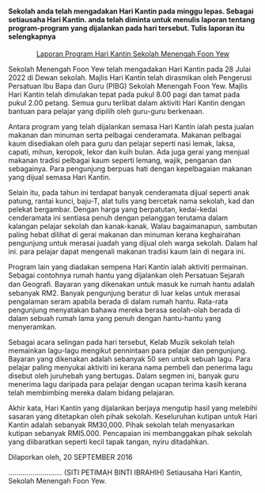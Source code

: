 #### Sekolah anda telah mengadakan Hari Kantin pada minggu lepas. Sebagai setiausaha Hari Kantin. anda telah diminta untuk menulis laporan tentang program-program yang dijalankan pada hari tersebut. Tulis laporan itu selengkapnya

<center><u>Laporan Program Hari Kantin Sekolah Menengah Foon Yew</u></center>

Sekolah Menengah Foon Yew telah mengadakan Hari Kantin pada 28 Julai 2022 di Dewan sekoIah. Majlis Hari Kantin telah dirasmikan oleh Pengerusi Persatuan Ibu Bapa dan Guru (PIBG) Sekolah Menengah Foon Yew. Majlis Hari Kantin telah dimulakan tepat pada pukul 8.00 pagi dan tamat pada pukul 2.00 petang. Semua guru terlibat dalam aktiviti Hari Kantin dengan bantuan para pelajar yang dipilih oleh guru-guru berkenaan. 

Antara program yang telah dijalankan semasa Hari Kantin ialah pesta jualan makanan dan minuman serta pelbagai cenderamata. Makanan pelbagai kaum disediakan oleh para guru dan pelajar seperti nasi lemak, Iaksa, capati, mihun, keropok, Iekor dan kuih bulan. Ada juga gerai yang menjual makanan tradisi pelbagai kaum seperti lemang, wajik,  penganan dan sebagainya. Para pengunjung berpuas hati dengan kepelbagaian makanan yang dijual semasa Hari Kantin.

Selain itu, pada tahun ini terdapat banyak cenderamata dijual seperti anak patung, rantai kunci, baju-T, alat tulis yang bercetak nama sekolah, kad dan pelekat bergambar. Dengan harga yang berpatutan, kedai-kedai cenderamata ini sentiasa penuh dengan pelanggan terutama dalam kalangan pelajar sekolah dan kanak-kanak. Walau bagaimanapun, sambutan paling hebat dilihat di gerai makanan dan minuman kerana keghairahan pengunjung untuk merasai juadah yang dijual oleh warga sekolah. Dalam hal ini. para pelajar dapat mengenali makanan tradisi kaum Iain di negara ini.

Program lain yang diadakan sempena Hari Kantin ialah aktiviti permainan. Sebagai contohnya rumah hantu yang dijalankan oleh Persatuan Sejarah dan Geograﬁ. Bayaran yang dikenakan untuk masuk ke rumah hantu adalah sebanyak RM2. Banyak pengunjung beratur di Iuar kelas untuk merasai pengalaman seram apabila berada di dalam rumah hantu. Rata-rata pengunjung menyatakan bahawa mereka berasa seolah-olah berada di dalam sebuah rumah lama yang penuh dengan hantu-hantu yang menyeramkan.

Sebagai acara selingan pada hari tersebut, Kelab Muzik sekolah telah memainkan Iagu-Iagu mengikut pennintaan para pelajar dan pengunjung. Bayaran yang dikenakan adalah sebanyak 50 sen untuk sebuah Iagu. Para pelajar paling menyukai aktiviti ini kerana nama pembeli dan penerima Iagu disebut oleh juruhebah yang bertugas. Dalam segmen ini, banyak guru menerima Iagu daripada para pelajar dengan ucapan terima kasih kerana telah membimbing mereka dalam bidang pelajaran.

Akhir kata, Hari Kantin yang dijalankan berjaya mengutip hasil yang melebihi sasaran yang ditetapkan oleh pihak sekolah. Keseluruhan kutipan untuk Hari Kantin adalah sebanyak RM30,000. Pihak sekolah telah menyasarkan kutipan sebanyak RMI5.000. Pencapaian ini membanggakan pihak sekolah yang diibaratkan seperti kecil tapak tangan, nyiru ditadahkan.

Dilaporkan oleh,                                                                                          20 SEPTEMBER 2016

...........................
(SITI PETIMAH BINTI IBRAHIH)
Setiausaha Hari Kantin,
Sekolah Menengah Foon Yew.
